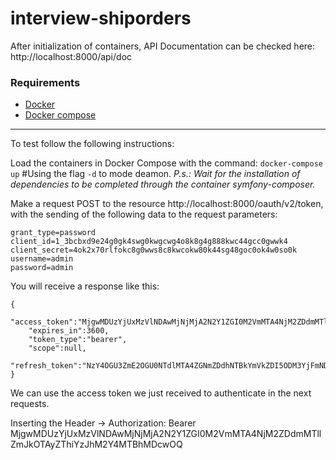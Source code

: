 # interview-shiporders

After initialization of containers, API Documentation can be checked here: http://localhost:8000/api/doc

### Requirements

- [Docker](https://www.docker.com/get-docker)
- [Docker compose](https://docs.docker.com/compose/install/)

***

To test follow the following instructions:

Load the containers in Docker Compose with the command: `docker-compose up` #Using the flag `-d` to mode deamon.  _P.s.: Wait for the installation of dependencies to be completed through the container symfony-composer._

Make a request POST to the resource http://localhost:8000/oauth/v2/token, with the sending of the following data to
the request parameters:

    grant_type=password
    client_id=1_3bcbxd9e24g0gk4swg0kwgcwg4o8k8g4g888kwc44gcc0gwwk4
    client_secret=4ok2x70rlfokc8g0wws8c8kwcokw80k44sg48goc0ok4w0so0k
    username=admin
    password=admin

You will receive a response like this:

    {
        "access_token":"MjgwMDUzYjUxMzVlNDAwMjNjMjA2N2Y1ZGI0M2VmMTA4NjM2ZDdmMTllZmJkOTAyZThiYzJhM2Y4MTBhMDcwOQ",
        "expires_in":3600,
        "token_type":"bearer",
        "scope":null,
        "refresh_token":"NzY4OGU3ZmE2OGU0NTdlMTA4ZGNmZDdhNTBkYmVkZDI5ODM3YjFmNDA3ZTIzYTY0MzM0Mzk3NjgwYzFiNGVjMQ"
    }
    
We can use the access token we just received to authenticate in the next requests.

Inserting the Header -> Authorization: Bearer MjgwMDUzYjUxMzVlNDAwMjNjMjA2N2Y1ZGI0M2VmMTA4NjM2ZDdmMTllZmJkOTAyZThiYzJhM2Y4MTBhMDcwOQ
